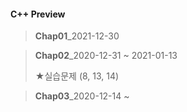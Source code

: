 #### C++ Preview

> <b>Chap01</b>_2021-12-30 



> <b>Chap02</b>_2020-12-31 ~ 2021-01-13
>
> ★실습문제 (8, 13, 14)



> <b>Chap03</b>_2020-12-14 ~